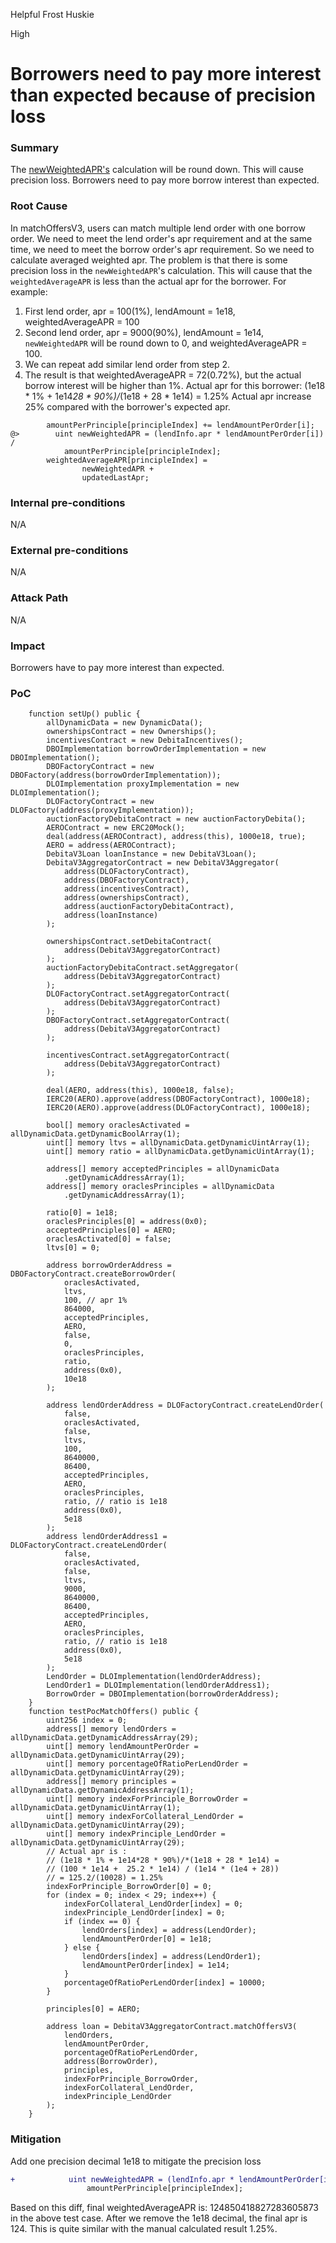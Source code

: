 Helpful Frost Huskie

High

# Borrowers need to pay more interest than expected because of precision loss

### Summary

The [newWeightedAPR's](https://github.com/sherlock-audit/2024-11-debita-finance-v3/blob/main/Debita-V3-Contracts/contracts/DebitaV3Aggregator.sol#L490) calculation will be round down. This will cause precision loss. Borrowers need to pay more borrow interest than expected.

### Root Cause

In matchOffersV3, users can match multiple lend order with one borrow order. We need to meet the lend order's apr requirement and at the same time, we need to meet the borrow order's apr requirement. So we need to calculate averaged weighted apr.
The problem is that there is some precision loss in the `newWeightedAPR`'s calculation. This will cause that the `weightedAverageAPR` is less than the actual apr for the borrower.
For example:
1. First lend order, apr = 100(1%), lendAmount = 1e18, weightedAverageAPR = 100
2. Second lend order, apr = 9000(90%), lendAmount = 1e14, `newWeightedAPR` will be round down to 0, and weightedAverageAPR = 100.
3. We can repeat add similar lend order from step 2.
4. The result is that weightedAverageAPR = 72(0.72%), but the actual borrow interest will be higher than 1%.
Actual apr for this borrower:
(1e18 * 1% + 1e14*28 * 90%)/*(1e18 + 28 * 1e14) = 1.25%
Actual apr increase 25% compared with the borrower's expected apr.

```solidity
        amountPerPrinciple[principleIndex] += lendAmountPerOrder[i];
@>        uint newWeightedAPR = (lendInfo.apr * lendAmountPerOrder[i]) /
            amountPerPrinciple[principleIndex];
        weightedAverageAPR[principleIndex] =
                newWeightedAPR +
                updatedLastApr;
```

### Internal pre-conditions

N/A

### External pre-conditions

N/A

### Attack Path

N/A

### Impact

Borrowers have to pay more interest than expected.

### PoC

```solidity
    function setUp() public {
        allDynamicData = new DynamicData();
        ownershipsContract = new Ownerships();
        incentivesContract = new DebitaIncentives();
        DBOImplementation borrowOrderImplementation = new DBOImplementation();
        DBOFactoryContract = new DBOFactory(address(borrowOrderImplementation));
        DLOImplementation proxyImplementation = new DLOImplementation();
        DLOFactoryContract = new DLOFactory(address(proxyImplementation));
        auctionFactoryDebitaContract = new auctionFactoryDebita();
        AEROContract = new ERC20Mock();
        deal(address(AEROContract), address(this), 1000e18, true);
        AERO = address(AEROContract);
        DebitaV3Loan loanInstance = new DebitaV3Loan();
        DebitaV3AggregatorContract = new DebitaV3Aggregator(
            address(DLOFactoryContract),
            address(DBOFactoryContract),
            address(incentivesContract),
            address(ownershipsContract),
            address(auctionFactoryDebitaContract),
            address(loanInstance)
        );

        ownershipsContract.setDebitaContract(
            address(DebitaV3AggregatorContract)
        );
        auctionFactoryDebitaContract.setAggregator(
            address(DebitaV3AggregatorContract)
        );
        DLOFactoryContract.setAggregatorContract(
            address(DebitaV3AggregatorContract)
        );
        DBOFactoryContract.setAggregatorContract(
            address(DebitaV3AggregatorContract)
        );

        incentivesContract.setAggregatorContract(
            address(DebitaV3AggregatorContract)
        );

        deal(AERO, address(this), 1000e18, false);
        IERC20(AERO).approve(address(DBOFactoryContract), 1000e18);
        IERC20(AERO).approve(address(DLOFactoryContract), 1000e18);

        bool[] memory oraclesActivated = allDynamicData.getDynamicBoolArray(1);
        uint[] memory ltvs = allDynamicData.getDynamicUintArray(1);
        uint[] memory ratio = allDynamicData.getDynamicUintArray(1);

        address[] memory acceptedPrinciples = allDynamicData
            .getDynamicAddressArray(1);
        address[] memory oraclesPrinciples = allDynamicData
            .getDynamicAddressArray(1);

        ratio[0] = 1e18;
        oraclesPrinciples[0] = address(0x0);
        acceptedPrinciples[0] = AERO;
        oraclesActivated[0] = false;
        ltvs[0] = 0;

        address borrowOrderAddress = DBOFactoryContract.createBorrowOrder(
            oraclesActivated,
            ltvs,
            100, // apr 1%
            864000,
            acceptedPrinciples,
            AERO,
            false,
            0,
            oraclesPrinciples,
            ratio,
            address(0x0),
            10e18
        );

        address lendOrderAddress = DLOFactoryContract.createLendOrder(
            false,
            oraclesActivated,
            false,
            ltvs,
            100,
            8640000,
            86400,
            acceptedPrinciples,
            AERO,
            oraclesPrinciples,
            ratio, // ratio is 1e18
            address(0x0),
            5e18
        );
        address lendOrderAddress1 = DLOFactoryContract.createLendOrder(
            false,
            oraclesActivated,
            false,
            ltvs,
            9000,
            8640000,
            86400,
            acceptedPrinciples,
            AERO,
            oraclesPrinciples,
            ratio, // ratio is 1e18
            address(0x0),
            5e18
        );
        LendOrder = DLOImplementation(lendOrderAddress);
        LendOrder1 = DLOImplementation(lendOrderAddress1);
        BorrowOrder = DBOImplementation(borrowOrderAddress);
    }
    function testPocMatchOffers() public {
        uint256 index = 0;
        address[] memory lendOrders = allDynamicData.getDynamicAddressArray(29);
        uint[] memory lendAmountPerOrder = allDynamicData.getDynamicUintArray(29);
        uint[] memory porcentageOfRatioPerLendOrder = allDynamicData.getDynamicUintArray(29);
        address[] memory principles = allDynamicData.getDynamicAddressArray(1);
        uint[] memory indexForPrinciple_BorrowOrder = allDynamicData.getDynamicUintArray(1);
        uint[] memory indexForCollateral_LendOrder = allDynamicData.getDynamicUintArray(29);
        uint[] memory indexPrinciple_LendOrder = allDynamicData.getDynamicUintArray(29);
        // Actual apr is :
        // (1e18 * 1% + 1e14*28 * 90%)/*(1e18 + 28 * 1e14) = 
        // (100 * 1e14 +  25.2 * 1e14) / (1e14 * (1e4 + 28)) 
        // = 125.2/(10028) = 1.25%
        indexForPrinciple_BorrowOrder[0] = 0;
        for (index = 0; index < 29; index++) {
            indexForCollateral_LendOrder[index] = 0;
            indexPrinciple_LendOrder[index] = 0;
            if (index == 0) {
                lendOrders[index] = address(LendOrder);
                lendAmountPerOrder[0] = 1e18;
            } else {
                lendOrders[index] = address(LendOrder1);
                lendAmountPerOrder[index] = 1e14;
            }
            porcentageOfRatioPerLendOrder[index] = 10000;
        }

        principles[0] = AERO;

        address loan = DebitaV3AggregatorContract.matchOffersV3(
            lendOrders,
            lendAmountPerOrder,
            porcentageOfRatioPerLendOrder,
            address(BorrowOrder),
            principles,
            indexForPrinciple_BorrowOrder,
            indexForCollateral_LendOrder,
            indexPrinciple_LendOrder
        );
    }
```

### Mitigation

Add one precision decimal 1e18 to mitigate the precision loss
```diff
+            uint newWeightedAPR = (lendInfo.apr * lendAmountPerOrder[i] * 1e18) /
                 amountPerPrinciple[principleIndex];
```
Based on this diff, final weightedAverageAPR is:  124850418827283605873 in the above test case. After we remove the 1e18 decimal, the final apr is 124.  This is quite similar with the manual calculated result 1.25%.